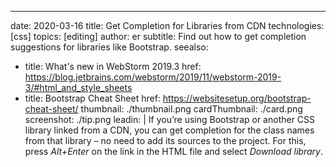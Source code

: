 ---
date: 2020-03-16 title: Get Completion for Libraries from CDN technologies: [css] topics: [editing] author: er subtitle: Find out how to get completion suggestions for libraries like Bootstrap. seealso:
- title: What's new in WebStorm 2019.3 href: https://blog.jetbrains.com/webstorm/2019/11/webstorm-2019-3/#html_and_style_sheets
- title: Bootstrap Cheat Sheet href: https://websitesetup.org/bootstrap-cheat-sheet/ thumbnail: ./thumbnail.png cardThumbnail: ./card.png screenshot: ./tip.png leadin: | If you’re using Bootstrap or another CSS library linked from a CDN, you can get completion for the class names from that library – no need to add its sources to the project. For this, press *Alt+Enter* on the link in the HTML file and select *Download library*.